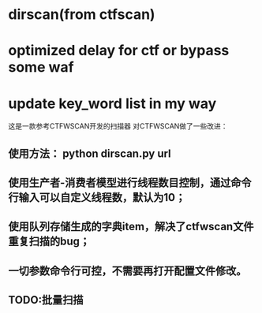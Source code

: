 # dirscan(from ctfscan)
# optimized delay for ctf or bypass some waf
# update key_word list in my way
这是一款参考CTFWSCAN开发的扫描器
对CTFWSCAN做了一些改进：
## 使用方法： python dirscan.py url
## 使用生产者-消费者模型进行线程数目控制，通过命令行输入可以自定义线程数，默认为10；
## 使用队列存储生成的字典item，解决了ctfwscan文件重复扫描的bug；
## 一切参数命令行可控，不需要再打开配置文件修改。
## TODO:批量扫描
